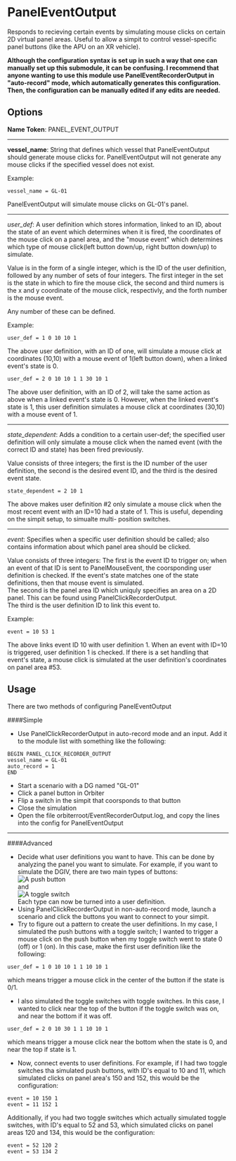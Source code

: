 PanelEventOutput
================
Responds to recieving certain events by simulating mouse clicks on certain
2D virtual panel areas.
Useful to allow a simpit to control vessel-specific panel buttons (like 
the APU on an XR vehicle).

**Although the configuration syntax is set up in such a way that one can
manually set up this submodule, it can be confusing.  I recommend that 
anyone wanting to use this module use PanelEventRecorderOutput in
"auto-record" mode, which automatically generates this configuration.  Then,
the configuration can be manually edited if any edits are needed.**

Options
-------
**Name Token**: PANEL_EVENT_OUTPUT

**************************************

**vessel_name**: String that defines which vessel that PanelEventOutput should 
generate mouse clicks for.  PanelEventOutput will not generate any mouse clicks
if the specified vessel does not exist.

Example:
```
vessel_name = GL-01
```
PanelEventOutput will simulate mouse clicks on GL-01's panel.

**************************************

*user_def*: A user definition which stores information, linked to an ID,
about the state of an event which determines when it is fired, the coordinates
of the mouse click on a panel area, and the "mouse event" which determines which
type of mouse click(left button down/up, right button down/up) to simulate.

Value is in the form of a single integer, which is the ID of the user definition,
followed by any number of sets of four integers.  The first integer in the set is
the state in which to fire the mouse click, the second and third numers is the x
and y coordinate of the mouse click, respectivly, and the forth number is the mouse
event.

Any number of these can be defined.

Example:
```
user_def = 1 0 10 10 1
```
The above user definition, with an ID of one, will simulate a mouse click
at coordinates (10,10) with a mouse event of 1(left button down), when a linked event's
state is 0.

```
user_def = 2 0 10 10 1 1 30 10 1
```
The above user definition, with an ID of 2, will take the same action as above when a 
linked event's state is 0.  However, when the linked event's state is 1, this user definition
simulates a mouse click at coordinates (30,10) with a mouse event of 1.

***************************************

*state_dependent*: Adds a condition to a certain user-def; the specified user definition will
only simulate a mouse click when the named event (with the correct ID and state) has been
fired previously.

Value consists of three integers; the first is the ID number of the user definition, the second is the
desired event ID, and the third is the desired event state.

```
state_dependent = 2 10 1
```
The above makes user definition #2 only simulate a mouse click when the most recent event with 
an ID=10 had a state of 1.  This is useful, depending on the simpit setup, to simualte multi-
position switches.

***************************************

*event*: Specifies when a specific user definition should be called; also contains information
about which panel area should be clicked.

Value consists of three integers:
The first is the event ID to trigger on; when an event of
that ID is sent to PanelMouseEvent, the coorsponding user definition is checked.  If the event's
state matches one of the state definitions, then that mouse event is simulated.  
The second is the panel area ID which uniquly specifies an area on a 2D panel.  This can be found
using PanelClickRecorderOutput.  
The third is the user definition ID to link this event to.

Example:
```
event = 10 53 1
```
The above links event ID 10 with user definition 1.  When an event with ID=10 is triggered, user
definition 1 is checked.  If there is a set handling that event's state, a mouse click is simulated
at the user definition's coordinates on panel area #53.

Usage
-----
There are two methods of configuring PanelEventOutput

####Simple
* Use PanelClickRecorderOutput in auto-record mode and an input.  Add it to the module list with
something like the following:
```
BEGIN PANEL_CLICK_RECORDER_OUTPUT  
vessel_name = GL-01  
auto_record = 1  
END
```
* Start a scenario with a DG named "GL-01"
* Click a panel button in Orbiter
* Flip a switch in the simpit that coorsponds to that button
* Close the simulation
* Open the file orbiterroot/EventRecorderOutput.log, and copy the lines into the config for
PanelEventOutput

****************************************
####Advanced
* Decide what user definitions you want to have.  This can be done by analyzing the panel you want
to simulate.  For example, if you want to simulate the DGIV, there are two main types of buttons:  
![A push button](https://dl.dropboxusercontent.com/u/4618573/simpit-controller/images/push_button.jpg)  
and   
![A toggle switch](https://dl.dropboxusercontent.com/u/4618573/simpit-controller/images/toggle_switch.jpg)  
Each type can now be turned into a user definition.
* Using PanelClickRecorderOutput in non-auto-record mode, launch a scenario and click the buttons
you want to connect to your simpit.
* Try to figure out a pattern to create the user definitions. In my case, I simulated the push
buttons with a toggle switch; I wanted to trigger a mouse click on the push button when my toggle
switch went to state 0 (off) or 1 (on).  In this case, make the first user definition like the following:
```
user_def = 1 0 10 10 1 1 10 10 1
```
which means trigger a mouse click in the center of the button if the state is 0/1.

* I also simulated the toggle switches with toggle switches.  In this case, I wanted to click near the top
of the button if the toggle switch was on, and near the bottom if it was off.
```
user_def = 2 0 10 30 1 1 10 10 1
```
which means trigger a mouse click near the bottom when the state is 0, and near the top if state is 1.
* Now, connect events to user definitions.  For example, if I had two toggle switches tha simulated push buttons,
with ID's equal to 10 and 11, which simulated clicks on panel area's 150 and 152, this would be the configuration:
```
event = 10 150 1
event = 11 152 1
```
Additionally, if you had two toggle switches which actually simulated toggle switches, with ID's equal to 52 and 53,
which simulated clicks on panel areas 120 and 134, this would be the configuration:
```
event = 52 120 2
event = 53 134 2
```